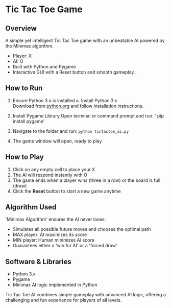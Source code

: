 #  Tic Tac Toe Game 

## Overview
A simple yet intelligent Tic Tac Toe game with an unbeatable AI powered by the Minimax algorithm.  
- Player: X  
- AI: O  
- Built with Python and Pygame  
- Interactive GUI with a Reset button and smooth gameplay . 

## How to Run
1. Ensure Python 3.x is installed
   a. Install Python 3.x  
      Download from [python.org](https://www.python.org/) and follow installation instructions.

2. Install Pygame Library 
   Open terminal or command prompt and run:
  ' pip install pygame'
   
5. Navigate to the folder and run: `python tictactoe_ai.py`  
6. The game window will open, ready to play  

##  How to Play
1. Click on any empty cell to place your X  
2. The AI will respond instantly with O  
3. The game ends when a player wins (three in a row) or the board is full (draw)  
4. Click the **Reset** button to start a new game anytime  

##  Algorithm Used
'Minimax Algorithm' ensures the AI never loses:  
- Simulates all possible future moves and chooses the optimal path  
- MAX player: AI maximizes its score  
- MIN player: Human minimizes AI score  
- Guarantees either a 'win for AI' or a 'forced draw'  

## Software & Libraries
- Python 3.x  
- Pygame  
- Minimax AI logic implemented in Python
  
Tic Tac Toe AI combines simple gameplay with advanced AI logic, offering a challenging and fun experience for players of all levels.
